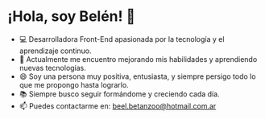 # ¡Hola, soy Belén! 👋

- 💻 Desarrolladora Front-End apasionada por la tecnología y el aprendizaje continuo.
- 🌱 Actualmente me encuentro mejorando mis habilidades y aprendiendo nuevas tecnologías.
- 😄 Soy una persona muy positiva, entusiasta, y siempre persigo todo lo que me propongo hasta lograrlo.
- 📚 Siempre busco seguir formándome y creciendo cada día.
- 📫 Puedes contactarme en: beel.betanzoo@hotmail.com.ar
